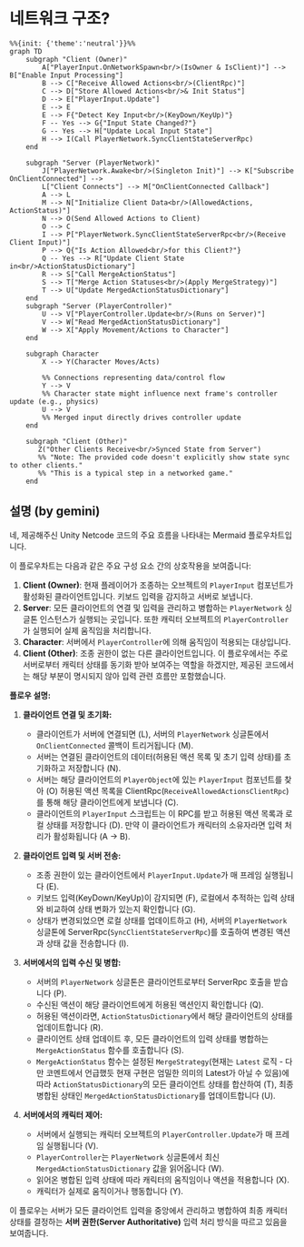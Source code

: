 # 네트워크 구조?

```mermaid
%%{init: {'theme':'neutral'}}%%
graph TD
    subgraph "Client (Owner)"
        A["PlayerInput.OnNetworkSpawn<br/>(IsOwner & IsClient)"] --> B["Enable Input Processing"]
        B --> C["Receive Allowed Actions<br/>(ClientRpc)"]
        C --> D["Store Allowed Actions<br/>& Init Status"]
        D --> E["PlayerInput.Update"]
        E --> E
        E --> F{"Detect Key Input<br/>(KeyDown/KeyUp)"}
        F -- Yes --> G{"Input State Changed?"}
        G -- Yes --> H["Update Local Input State"]
        H --> I(Call PlayerNetwork.SyncClientStateServerRpc)
    end

    subgraph "Server (PlayerNetwork)"
        J["PlayerNetwork.Awake<br/>(Singleton Init)"] --> K["Subscribe OnClientConnected"] -->
        L["Client Connects"] --> M["OnClientConnected Callback"]
        A --> L
        M --> N["Initialize Client Data<br/>(AllowedActions, ActionStatus)"]
        N --> O(Send Allowed Actions to Client)
        O --> C
        I --> P["PlayerNetwork.SyncClientStateServerRpc<br/>(Receive Client Input)"]
        P --> Q{"Is Action Allowed<br/>for this Client?"}
        Q -- Yes --> R["Update Client State in<br/>ActionStatusDictionary"]
        R --> S["Call MergeActionStatus"]
        S --> T["Merge Action Statuses<br/>(Apply MergeStrategy)"]
        T --> U["Update MergedActionStatusDictionary"]
    end
    subgraph "Server (PlayerController)"
        U --> V["PlayerController.Update<br/>(Runs on Server)"]
        V --> W["Read MergedActionStatusDictionary"]
        W --> X["Apply Movement/Actions to Character"]
    end

    subgraph Character
        X --> Y(Character Moves/Acts)

        %% Connections representing data/control flow
        Y --> V 
        %% Character state might influence next frame's controller update (e.g., physics)
        U --> V 
        %% Merged input directly drives controller update
    end

    subgraph "Client (Other)"
       Z("Other Clients Receive<br/>Synced State from Server")
       %% "Note: The provided code doesn't explicitly show state sync to other clients."
       %% "This is a typical step in a networked game."
    end

```


## 설명 (by gemini)

네, 제공해주신 Unity Netcode 코드의 주요 흐름을 나타내는 Mermaid 플로우차트입니다.

이 플로우차트는 다음과 같은 주요 구성 요소 간의 상호작용을 보여줍니다:

1.  **Client (Owner)**: 현재 플레이어가 조종하는 오브젝트의 `PlayerInput` 컴포넌트가 활성화된 클라이언트입니다. 키보드 입력을 감지하고 서버로 보냅니다.
2.  **Server**: 모든 클라이언트의 연결 및 입력을 관리하고 병합하는 `PlayerNetwork` 싱글톤 인스턴스가 실행되는 곳입니다. 또한 캐릭터 오브젝트의 `PlayerController`가 실행되어 실제 움직임을 처리합니다.
3.  **Character**: 서버에서 `PlayerController`에 의해 움직임이 적용되는 대상입니다.
4.  **Client (Other)**: 조종 권한이 없는 다른 클라이언트입니다. 이 플로우에서는 주로 서버로부터 캐릭터 상태를 동기화 받아 보여주는 역할을 하겠지만, 제공된 코드에서는 해당 부분이 명시되지 않아 입력 관련 흐름만 포함했습니다.


**플로우 설명:**

1.  **클라이언트 연결 및 초기화:**

      * 클라이언트가 서버에 연결되면 (L), 서버의 `PlayerNetwork` 싱글톤에서 `OnClientConnected` 콜백이 트리거됩니다 (M).
      * 서버는 연결된 클라이언트의 데이터(허용된 액션 목록 및 초기 입력 상태)를 초기화하고 저장합니다 (N).
      * 서버는 해당 클라이언트의 `PlayerObject`에 있는 `PlayerInput` 컴포넌트를 찾아 (O) 허용된 액션 목록을 ClientRpc(`ReceiveAllowedActionsClientRpc`)를 통해 해당 클라이언트에게 보냅니다 (C).
      * 클라이언트의 `PlayerInput` 스크립트는 이 RPC를 받고 허용된 액션 목록과 로컬 상태를 저장합니다 (D). 만약 이 클라이언트가 캐릭터의 소유자라면 입력 처리가 활성화됩니다 (A -\> B).

2.  **클라이언트 입력 및 서버 전송:**

      * 조종 권한이 있는 클라이언트에서 `PlayerInput.Update`가 매 프레임 실행됩니다 (E).
      * 키보드 입력(KeyDown/KeyUp)이 감지되면 (F), 로컬에서 추적하는 입력 상태와 비교하여 상태 변화가 있는지 확인합니다 (G).
      * 상태가 변경되었으면 로컬 상태를 업데이트하고 (H), 서버의 `PlayerNetwork` 싱글톤에 ServerRpc(`SyncClientStateServerRpc`)를 호출하여 변경된 액션과 상태 값을 전송합니다 (I).

3.  **서버에서의 입력 수신 및 병합:**

      * 서버의 `PlayerNetwork` 싱글톤은 클라이언트로부터 ServerRpc 호출을 받습니다 (P).
      * 수신된 액션이 해당 클라이언트에게 허용된 액션인지 확인합니다 (Q).
      * 허용된 액션이라면, `ActionStatusDictionary`에서 해당 클라이언트의 상태를 업데이트합니다 (R).
      * 클라이언트 상태 업데이트 후, 모든 클라이언트의 입력 상태를 병합하는 `MergeActionStatus` 함수를 호출합니다 (S).
      * `MergeActionStatus` 함수는 설정된 `MergeStrategy`(현재는 `Latest` 로직 - 다만 코멘트에서 언급했듯 현재 구현은 엄밀한 의미의 Latest가 아닐 수 있음)에 따라 `ActionStatusDictionary`의 모든 클라이언트 상태를 합산하여 (T), 최종 병합된 상태인 `MergedActionStatusDictionary`를 업데이트합니다 (U).

4.  **서버에서의 캐릭터 제어:**

      * 서버에서 실행되는 캐릭터 오브젝트의 `PlayerController.Update`가 매 프레임 실행됩니다 (V).
      * `PlayerController`는 `PlayerNetwork` 싱글톤에서 최신 `MergedActionStatusDictionary` 값을 읽어옵니다 (W).
      * 읽어온 병합된 입력 상태에 따라 캐릭터의 움직임이나 액션을 적용합니다 (X).
      * 캐릭터가 실제로 움직이거나 행동합니다 (Y).

이 플로우는 서버가 모든 클라이언트 입력을 중앙에서 관리하고 병합하여 최종 캐릭터 상태를 결정하는 **서버 권한(Server Authoritative)** 입력 처리 방식을 따르고 있음을 보여줍니다.
